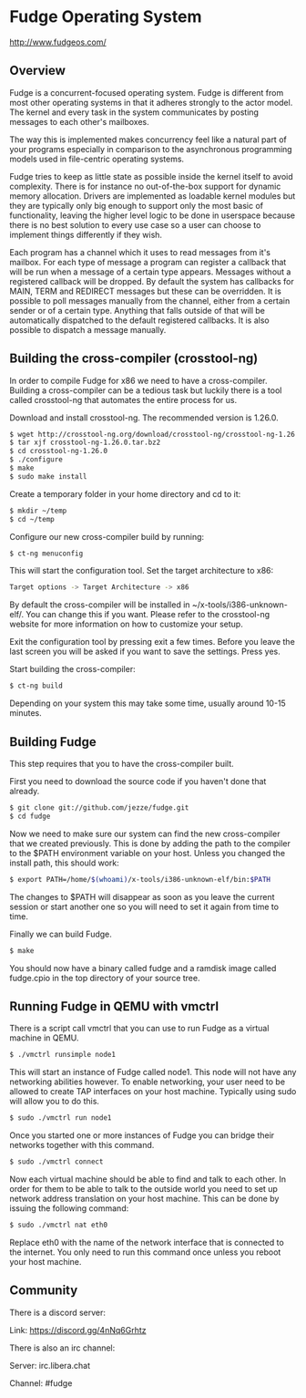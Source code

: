 # Fudge Operating System

http://www.fudgeos.com/

## Overview

Fudge is a concurrent-focused operating system. Fudge is different from most
other operating systems in that it adheres strongly to the actor model. The
kernel and every task in the system communicates by posting messages to each
other's mailboxes.

The way this is implemented makes concurrency feel like a natural part of your
programs especially in comparison to the asynchronous programming models used in
file-centric operating systems.

Fudge tries to keep as little state as possible inside the kernel itself to
avoid complexity. There is for instance no out-of-the-box support for dynamic
memory allocation. Drivers are implemented as loadable kernel modules but they
are typically only big enough to support only the most basic of functionality,
leaving the higher level logic to be done in userspace because there is no best
solution to every use case so a user can choose to implement things differently
if they wish.

Each program has a channel which it uses to read messages from it's mailbox. For
each type of message a program can register a callback that will be run when a
message of a certain type appears. Messages without a registered callback will
be dropped. By default the system has callbacks for MAIN, TERM and REDIRECT
messages but these can be overridden. It is possible to poll messages manually
from the channel, either from a certain sender or of a certain type. Anything
that falls outside of that will be automatically dispatched to the default
registered callbacks. It is also possible to dispatch a message manually.

## Building the cross-compiler (crosstool-ng)

In order to compile Fudge for x86 we need to have a cross-compiler. Building a
cross-compiler can be a tedious task but luckily there is a tool called
crosstool-ng that automates the entire process for us.

Download and install crosstool-ng. The recommended version is 1.26.0.

```sh
$ wget http://crosstool-ng.org/download/crosstool-ng/crosstool-ng-1.26.0.tar.bz2
$ tar xjf crosstool-ng-1.26.0.tar.bz2
$ cd crosstool-ng-1.26.0
$ ./configure
$ make
$ sudo make install
```

Create a temporary folder in your home directory and cd to it:

```sh
$ mkdir ~/temp
$ cd ~/temp
```

Configure our new cross-compiler build by running:

```sh
$ ct-ng menuconfig
```

This will start the configuration tool. Set the target architecture to x86:

```sh
Target options -> Target Architecture -> x86
```

By default the cross-compiler will be installed in ~/x-tools/i386-unknown-elf/.
You can change this if you want. Please refer to the crosstool-ng website for
more information on how to customize your setup.

Exit the configuration tool by pressing exit a few times. Before you leave the
last screen you will be asked if you want to save the settings. Press yes.

Start building the cross-compiler:

```sh
$ ct-ng build
```

Depending on your system this may take some time, usually around 10-15 minutes.

## Building Fudge

This step requires that you to have the cross-compiler built.

First you need to download the source code if you haven't done that already.

```sh
$ git clone git://github.com/jezze/fudge.git
$ cd fudge
```

Now we need to make sure our system can find the new cross-compiler that we
created previously. This is done by adding the path to the compiler to the
$PATH environment variable on your host. Unless you changed the install path,
this should work:

```sh
$ export PATH=/home/$(whoami)/x-tools/i386-unknown-elf/bin:$PATH
```

The changes to $PATH will disappear as soon as you leave the current session or
start another one so you will need to set it again from time to time.

Finally we can build Fudge.

```sh
$ make
```

You should now have a binary called fudge and a ramdisk image called fudge.cpio
in the top directory of your source tree.

## Running Fudge in QEMU with vmctrl

There is a script call vmctrl that you can use to run Fudge as a virtual
machine in QEMU.

```sh
$ ./vmctrl runsimple node1
```

This will start an instance of Fudge called node1. This node will not have any
networking abilities however. To enable networking, your user need to be
allowed to create TAP interfaces on your host machine. Typically using sudo
will allow you to do this.

```sh
$ sudo ./vmctrl run node1
```

Once you started one or more instances of Fudge you can bridge their networks
together with this command.

```sh
$ sudo ./vmctrl connect
```

Now each virtual machine should be able to find and talk to each other. In
order for them to be able to talk to the outside world you need to set up
network address translation on your host machine. This can be done by issuing
the following command:

```sh
$ sudo ./vmctrl nat eth0
```

Replace eth0 with the name of the network interface that is connected to the
internet. You only need to run this command once unless you reboot your host
machine.

## Community

There is a discord server:

Link: https://discord.gg/4nNq6Grhtz

There is also an irc channel:

Server: irc.libera.chat

Channel: #fudge

